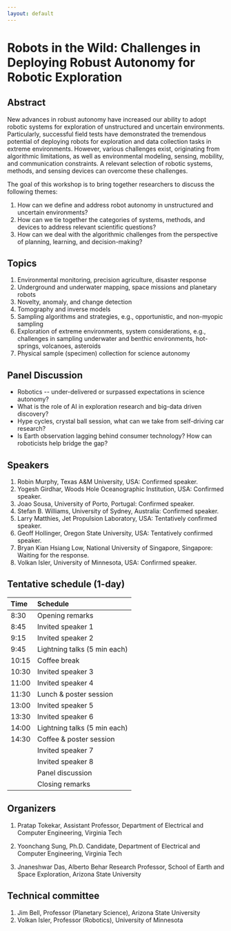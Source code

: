 ```yaml
---
layout: default
---
```


# Robots in the Wild: Challenges in Deploying Robust Autonomy for Robotic Exploration

## Abstract

New advances in robust autonomy have increased our ability to adopt robotic systems for exploration of unstructured and uncertain environments. Particularly, successful field tests have demonstrated the tremendous potential of deploying robots for exploration and data collection tasks in extreme environments. However, various challenges exist, originating from algorithmic limitations, as well as environmental modeling, sensing, mobility, and communication constraints. A relevant selection of robotic systems, methods, and sensing devices can overcome these challenges. 

The goal of this workshop is to bring together researchers to discuss the following themes:

1. How can we define and address robot autonomy in unstructured and uncertain environments?
2. How can we tie together the categories of systems, methods, and devices to address relevant scientific questions? 
3. How can we deal with the algorithmic challenges from the perspective of planning, learning, and decision-making?


## Topics

1. Environmental monitoring, precision agriculture, disaster response
2. Underground and underwater mapping, space missions and planetary robots
3. Novelty, anomaly, and change detection
4. Tomography and inverse models
5. Sampling algorithms and strategies, e.g., opportunistic, and non-myopic sampling
6. Exploration of extreme environments, system considerations, e.g., challenges in  sampling underwater and benthic environments, hot-springs, volcanoes, asteroids
7. Physical sample (specimen) collection for science autonomy


## Panel Discussion 

* Robotics -- under-delivered or surpassed expectations in science autonomy? 
* What is the role of AI in exploration research and big-data driven discovery?
* Hype cycles, crystal ball session, what can we take from self-driving car research? 
* Is Earth observation lagging behind consumer technology? How can roboticists help bridge the gap?


## Speakers

1. Robin Murphy, Texas A&M University, USA: Confirmed speaker.
2. Yogesh Girdhar, Woods Hole Oceanographic Institution, USA: Confirmed speaker.
3. Joao Sousa, University of Porto, Portugal: Confirmed speaker.
4. Stefan B. Williams, University of Sydney, Australia: Confirmed speaker.
5. Larry Matthies, Jet Propulsion Laboratory, USA: Tentatively confirmed speaker.
6. Geoff Hollinger, Oregon State University, USA: Tentatively confirmed speaker.
7. Bryan Kian Hsiang Low, National University of Singapore, Singapore: Waiting for the response.
8. Volkan Isler, University of Minnesota, USA: Confirmed speaker.


## Tentative schedule (1-day)

| Time     | Schedule                     |
|:---------|:-----------------------------|
| 8:30     | Opening remarks              |
| 8:45     | Invited speaker 1            |
| 9:15     | Invited speaker 2            |
| 9:45     | Lightning talks (5 min each) |
| 10:15    | Coffee break                 |
| 10:30    | Invited speaker 3            |
| 11:00    | Invited speaker 4            |
| 11:30    | Lunch & poster session       |
| 13:00    | Invited speaker 5            |
| 13:30    | Invited speaker 6            |
| 14:00    | Lightning talks (5 min each) |
| 14:30    | Coffee & poster session      |
|          | Invited speaker 7            |
|          | Invited speaker 8            |
|          | Panel discussion             |
|          | Closing remarks              |


## Organizers

1. Pratap Tokekar, Assistant Professor, 
Department of Electrical and Computer Engineering, Virginia Tech 

2. Yoonchang Sung, Ph.D. Candidate,
Department of Electrical and Computer Engineering, Virginia Tech 

3. Jnaneshwar Das, Alberto Behar Research Professor, 
School of Earth and Space Exploration, Arizona State University


## Technical committee

1. Jim Bell, Professor (Planetary Science), Arizona State University 
2. Volkan Isler, Professor (Robotics), University of Minnesota 


